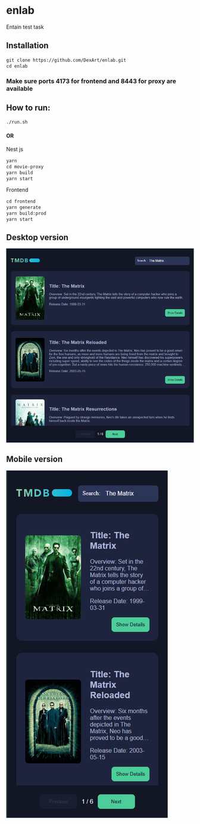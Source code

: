 # enlab
Entain test task

## Installation

```
git clone https://github.com/DexArt/enlab.git
cd enlab
```

### Make sure ports 4173 for frontend and 8443 for proxy are available

## How to run:
```bash
./run.sh
```
#### OR

Nest js
```
yarn 
cd movie-proxy
yarn build 
yarn start
```

Frontend

```
cd frontend
yarn generate
yarn build:prod
yarn start
```



## Desktop version
![img.png](img.png)

## Mobile version
![img_1.png](img_1.png)
